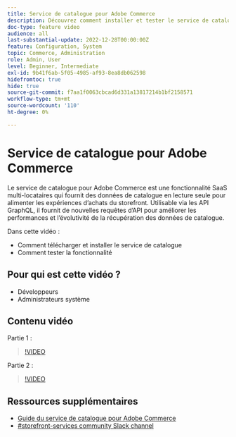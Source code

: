 ```yaml
---
title: Service de catalogue pour Adobe Commerce
description: Découvrez comment installer et tester le service de catalogue.
doc-type: feature video
audience: all
last-substantial-update: 2022-12-28T00:00:00Z
feature: Configuration, System
topic: Commerce, Administration
role: Admin, User
level: Beginner, Intermediate
exl-id: 9b41f6ab-5f05-4985-af93-8ea8db062598
hidefromtoc: true
hide: true
source-git-commit: f7aa1f0063cbcad6d331a13817214b1bf2158571
workflow-type: tm+mt
source-wordcount: '110'
ht-degree: 0%

---
```


# Service de catalogue pour Adobe Commerce

Le service de catalogue pour Adobe Commerce est une fonctionnalité SaaS multi-locataires qui fournit des données de catalogue en lecture seule pour alimenter les expériences d’achats du storefront. Utilisable via les API GraphQL, il fournit de nouvelles requêtes d’API pour améliorer les performances et l’évolutivité de la récupération des données de catalogue.

Dans cette vidéo :

- Comment télécharger et installer le service de catalogue
- Comment tester la fonctionnalité

## Pour qui est cette vidéo ?

- Développeurs
- Administrateurs système

## Contenu vidéo

Partie 1 :

>[!VIDEO](https://video.tv.adobe.com/v/3415599?quality=12&learn=on)

Partie 2 :

>[!VIDEO](https://video.tv.adobe.com/v/3415600?quality=12&learn=on)

## Ressources supplémentaires

- [Guide du service de catalogue pour Adobe Commerce](https://experienceleague.adobe.com/docs/commerce-merchant-services/catalog-service/guide-overview.html)
- [#storefront-services community Slack channel](https://magentocommeng.slack.com/?redir=%2Farchives%2FC03HVPG8RS4)

